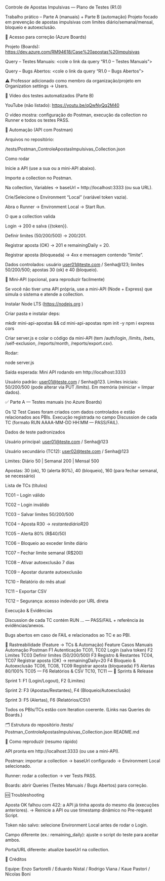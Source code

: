 Controle de Apostas Impulsivas — Plano de Testes (R1.0)

Trabalho prático – Parte A (manuais) + Parte B (automação)
Projeto focado em prevenção de apostas impulsivas com limites diário/semanal/mensal, bloqueio e autoexclusão.

📌 Acesso para correção (Azure Boards)

Projeto (Boards): https://dev.azure.com/RM94618/Case%20apostas%20impulsivas

Query – Testes Manuais: <cole o link da query “R1.0 – Testes Manuais”>

Query – Bugs Abertos: <cole o link da query “R1.0 – Bugs Abertos”>

⚠️ Professor adicionado como membro da organização/projeto em Organization settings → Users.

🎥 Vídeo dos testes automatizados (Parte B)

YouTube (não listado): https://youtu.be/qQwNyQq2M40

O vídeo mostra: configuração do Postman, execução da collection no Runner e todos os testes PASS.

🧪 Automação (API com Postman)

Arquivos no repositório:

/tests/Postman_ControleApostasImpulsivas_Collection.json

Como rodar

Inicie a API (use a sua ou a mini-API abaixo).

Importe a collection no Postman.

Na collection, Variables → baseUrl = http://localhost:3333 (ou sua URL).

Crie/Selecione o Environment “Local” (variável token vazia).

Abra o Runner → Environment Local → Start Run.

O que a collection valida

Login → 200 e salva {{token}}.

Definir limites (50/200/500) → 200/201.

Registrar aposta (OK) → 201 e remainingDaily = 20.

Registrar aposta (bloqueada) → 4xx e mensagem contendo “limite”.

Dados controlados: usuário user01@teste.com / Senha@123; limites 50/200/500; apostas 30 (ok) e 40 (bloqueio).

🔌 Mini-API (opcional, para reproduzir facilmente)

Se você não tiver uma API própria, use a mini-API (Node + Express) que simula o sistema e atende a collection.

Instalar Node LTS (https://nodejs.org
)

Criar pasta e instalar deps:

mkdir mini-api-apostas && cd mini-api-apostas
npm init -y
npm i express cors


Criar server.js e colar o código da mini-API (tem /auth/login, /limits, /bets, /self-exclusion, /reports/month, /reports/export.csv).

Rodar:

node server.js


Saída esperada: Mini API rodando em http://localhost:3333

Usuário padrão: user01@teste.com / Senha@123.
Limites iniciais: 50/200/500 (pode alterar via PUT /limits).
Em memória (reiniciar = limpar dados).

✅ Parte A — Testes manuais (no Azure Boards)

Os 12 Test Cases foram criados com dados controlados e estão relacionados aos PBIs.
Execução registrada no campo Discussion de cada TC (formato RUN AAAA-MM-DD HH:MM — PASS/FAIL).

Dados de teste padronizados

Usuário principal: user01@teste.com / Senha@123

Usuário secundário (TC12): user02@teste.com / Senha@123

Limites: Diário 50 | Semanal 200 | Mensal 500

Apostas: 30 (ok), 10 (alerta 80%), 40 (bloqueio), 160 (para fechar semanal, se necessário)

Lista de TCs (títulos)

TC01 – Login válido

TC02 – Login inválido

TC03 – Salvar limites 50/200/500

TC04 – Aposta R$30 → restante diário R$20

TC05 – Alerta 80% (R$40/50)

TC06 – Bloqueio ao exceder limite diário

TC07 – Fechar limite semanal (R$200)

TC08 – Ativar autoexclusão 7 dias

TC09 – Apostar durante autoexclusão

TC10 – Relatório do mês atual

TC11 – Exportar CSV

TC12 – Segurança: acesso indevido por URL direta

Execução & Evidências

Discussion de cada TC contém RUN … — PASS/FAIL + referência às evidências/anexos.

Bugs abertos em caso de FAIL e relacionados ao TC e ao PBI.

🔗 Rastreabilidade (Feature → TCs & Automação)
Feature	Casos Manuais	Automação Postman
F1 Autenticação	TC01, TC02	Login (salva token)
F2 Limites	TC03	Definir limites (50/200/500)
F3 Registro & Restantes	TC04, TC07	Registrar aposta (OK) → remainingDaily=20
F4 Bloqueio & Autoexclusão	TC06, TC08, TC09	Registrar aposta (bloqueada)
F5 Alertas 80/100%	TC05	—
F6 Relatórios & CSV	TC10, TC11	—
🧭 Sprints & Release

Sprint 1: F1 (Login/Logout), F2 (Limites)

Sprint 2: F3 (Apostas/Restantes), F4 (Bloqueio/Autoexclusão)

Sprint 3: F5 (Alertas), F6 (Relatórios/CSV)

Todos os PBIs/TCs estão com Iteration coerente. (Links nas Queries do Boards.)

🗂 Estrutura do repositório
/tests/
  Postman_ControleApostasImpulsivas_Collection.json
README.md

🧰 Como reproduzir (resumo rápido)

API pronta em http://localhost:3333 (ou use a mini-API).

Postman: importar a collection → baseUrl configurado → Environment Local selecionado.

Runner: rodar a collection → ver Tests PASS.

Boards: abrir Queries (Testes Manuais / Bugs Abertos) para correção.

🆘 Troubleshooting

Aposta OK falhou com 422: a API já tinha aposta do mesmo dia (execuções anteriores).
→ Reinicie a API ou use timestamp dinâmico no Pre-request Script.

Token não salvo: selecione Environment Local antes de rodar o Login.

Campo diferente (ex.: remaining_daily): ajuste o script do teste para aceitar ambos.

Porta/URL diferente: atualize baseUrl na collection.

📝 Créditos

Equipe: Enzo Sartorelli / Eduardo Nistal / Rodrigo Viana / Kaue Pastori / Nicolas Boni
